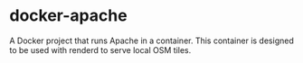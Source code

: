 # docker-apache
A Docker project that runs Apache in a container. This container is designed to be used with renderd to serve local OSM tiles.
